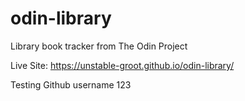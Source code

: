 # odin-library
Library book tracker from The Odin Project

Live Site: https://unstable-groot.github.io/odin-library/

Testing Github username 123

